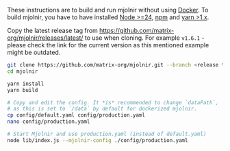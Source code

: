 These instructions are to build and run mjolnir without using [Docker](./setup_docker.md).
To build mjolnir, you have to have installed [Node >=24](https://nodejs.org/en/download/), [npm](https://docs.npmjs.com/cli/v7/configuring-npm/install) and [yarn >1.x](https://classic.yarnpkg.com/en/docs/install).

Copy the latest release tag from https://github.com/matrix-org/mjolnir/releases/latest/ to use when cloning. For example `v1.6.1` - please check the link for the current version as this mentioned example might be outdated.

```bash
git clone https://github.com/matrix-org/mjolnir.git --branch <release tag>
cd mjolnir

yarn install
yarn build

# Copy and edit the config. It *is* recommended to change `dataPath`,
# as this is set to `/data` by default for dockerized mjolnir.
cp config/default.yaml config/production.yaml
nano config/production.yaml

# Start Mjolnir and use production.yaml (instead of default.yaml)
node lib/index.js --mjolnir-config ./config/production.yaml
```
